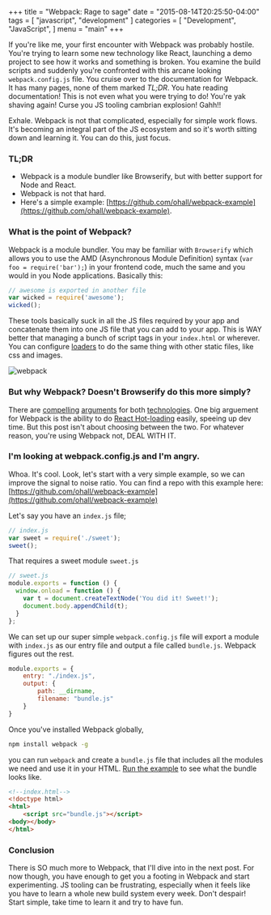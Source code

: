 +++
title = "Webpack: Rage to sage"
date = "2015-08-14T20:25:50-04:00"
tags = [
    "javascript",
    "development"
]
categories = [
    "Development",
    "JavaScript",
]
menu = "main"
+++

If you're like me, your first encounter with Webpack was probably hostile. You're trying to learn some new technology like React, launching a demo project to see how it works and something is broken. You examine the build scripts and suddenly you're confronted with this arcane looking `webpack.config.js` file. You cruise over to the documentation for Webpack. It has many pages, none of them marked _TL;DR_. You hate reading documentation! This is not even what you were trying to do! You're yak shaving again! Curse you JS tooling cambrian explosion! Gahh!!

Exhale. Webpack is not that complicated, especially for simple work flows. It's becoming an integral part of the JS ecosystem and so it's worth sitting down and learning it. You can do this, just focus.

### TL;DR
 - Webpack is a module bundler like Browserify, but with better support for Node and React.
 - Webpack is not that hard.
 - Here's a simple example: [https://github.com/ohall/webpack-example](https://github.com/ohall/webpack-example).

### What is the point of Webpack?

Webpack is a module bundler. You may be familiar with `Browserify` which allows you to use the AMD (Asynchronous Module Definition) syntax (`var foo = require('bar');`) in your frontend code, much the same and you would in you Node applications. Basically this:

```js
// awesome is exported in another file
var wicked = require('awesome');
wicked();
```

These tools basically suck in all the JS files required by your app and concatenate them into one JS file that you can add to your app. This is WAY better that managing a bunch of script tags in your `index.html` or wherever. You can configure [loaders](http://webpack.github.io/docs/loaders.html) to do the same thing with other static files, like css and images.

![webpack](http://webpack.github.io/assets/what-is-webpack.png) 

### But why Webpack? Doesn't Browserify do this more simply?

There are [compelling](http://mattdesl.svbtle.com/browserify-vs-webpack) [arguments](http://blog.namangoel.com/browserify-vs-webpack-js-drama) for both [technologies](https://www.reddit.com/r/reactjs/comments/30at04/webpack_vs_browserify_whats_best_for_react/). One big arguement for Webpack is the ability to do [React Hot-loading](https://gaearon.github.io/react-hot-loader/) easily, speeing up dev time. But this post isn't about choosing between the two. For whatever reason, you're using Webpack not, DEAL WITH IT.

### I'm looking at webpack.config.js and I'm angry.
Whoa. It's cool. Look, let's start with a very simple example, so we can improve the signal to noise ratio. You can find a repo with this example here: [https://github.com/ohall/webpack-example](https://github.com/ohall/webpack-example) 

Let's say you have an `index.js` file;

```js
// index.js
var sweet = require('./sweet');
sweet();
```
 
That requires a sweet module `sweet.js`

```js
// sweet.js
module.exports = function () {
  window.onload = function () {
    var t = document.createTextNode('You did it! Sweet!');
    document.body.appendChild(t);
  }
};
```

We can set up our super simple `webpack.config.js` file will export a module with `index.js` as our entry file and output a file called `bundle.js`. Webpack figures out the rest. 


```js
module.exports = {
    entry: "./index.js",
    output: {
        path: __dirname,
        filename: "bundle.js"
    }
}
```

Once you've installed Webpack globally,

```sh
npm install webpack -g
```

you can run `webpack` and create a `bundle.js` file that includes all the modules we need and use it in your HTML. [Run the example](https://github.com/ohall/webpack-example) to see what the bundle looks like.



```html
<!--index.html-->
<!doctype html>
<html>
    <script src="bundle.js"></script>
<body></body>
</html>
```

### Conclusion
There is SO much more to Webpack, that I'll dive into in the next post. For now though, you have enough to get you a footing in Webpack and start experimenting. JS tooling can be frustrating, especially when it feels like you have to learn a whole new build system every week. Don't despair! Start simple, take time to learn it and try to have fun.
